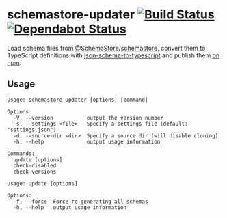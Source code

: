 # schemastore-updater [![Build Status](https://action-badges.now.sh/ffflorian/schemastore-updater)](https://github.com/ffflorian/schemastore-updater/actions/) [![Dependabot Status](https://api.dependabot.com/badges/status?host=github&repo=ffflorian/schemastore-updater)](https://dependabot.com)

Load schema files from [@SchemaStore/schemastore](https://github.com/SchemaStore/schemastore), convert them to TypeScript definitions with [json-schema-to-typescript](https://www.npmjs.com/package/json-schema-to-typescript) and publish them [on npm](https://www.npmjs.com/search?q=@schemastore/).

## Usage

```
Usage: schemastore-updater [options] [command]

Options:
  -V, --version           output the version number
  -s, --settings <file>   Specify a settings file (default: "settings.json")
  -d, --source-dir <dir>  Specify a source dir (will disable cloning)
  -h, --help              output usage information

Commands:
  update [options]
  check-disabled
  check-versions
```

```
Usage: update [options]

Options:
  -f, --force  Force re-generating all schemas
  -h, --help   output usage information
```
